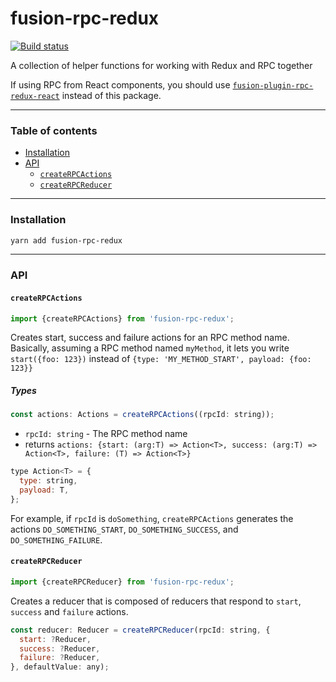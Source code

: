 # fusion-rpc-redux

[![Build status](https://badge.buildkite.com/4c8b6bc04b61175d66d26b54b1d88d52e24fecb1b537c54551.svg?branch=master)](https://buildkite.com/uberopensource/fusionjs)

A collection of helper functions for working with Redux and RPC together

If using RPC from React components, you should use [`fusion-plugin-rpc-redux-react`](https://github.com/fusionjs/fusionjs/tree/master/fusion-plugin-rpc-redux-react) instead of this package.

---

### Table of contents

* [Installation](#installation)
* [API](#api)
  * [`createRPCActions`](#createrpcactions)
  * [`createRPCReducer`](#createrpcreducer)

---

### Installation

```sh
yarn add fusion-rpc-redux
```

---

### API

#### `createRPCActions`

```js
import {createRPCActions} from 'fusion-rpc-redux';
```

Creates start, success and failure actions for an RPC method name. Basically, assuming a RPC method named `myMethod`, it lets you write `start({foo: 123})` instead of `{type: 'MY_METHOD_START', payload: {foo: 123}}`

##### Types

```js
const actions: Actions = createRPCActions((rpcId: string));
```

* `rpcId: string` - The RPC method name
* returns `actions: {start: (arg:T) => Action<T>, success: (arg:T) => Action<T>, failure: (T) => Action<T>}`

```js
type Action<T> = {
  type: string,
  payload: T,
};
```

For example, if `rpcId` is `doSomething`, `createRPCActions` generates the actions `DO_SOMETHING_START`, `DO_SOMETHING_SUCCESS`, and `DO_SOMETHING_FAILURE`.

#### `createRPCReducer`

```js
import {createRPCReducer} from 'fusion-rpc-redux';
```

Creates a reducer that is composed of reducers that respond to `start`, `success` and `failure` actions.

```js
const reducer: Reducer = createRPCReducer(rpcId: string, {
  start: ?Reducer,
  success: ?Reducer,
  failure: ?Reducer,
}, defaultValue: any);
```
